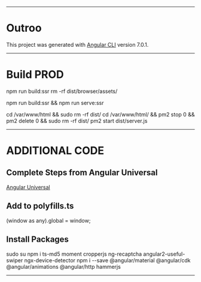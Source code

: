 ----------------------------------------------------------------------------------------------------

# Outroo

This project was generated with [Angular CLI](https://github.com/angular/angular-cli) version 7.0.1.

----------------------------------------------------------------------------------------------------

# Build PROD

<!-- [For GoogleCloudPlatform] -->
npm run build:ssr
rm -rf dist/browser/assets/

<!-- [compile & run on localhost] -->
npm run build:ssr && npm run serve:ssr

<!-- Cloud SSH -->
cd /var/www/html && sudo rm -rf dist/
cd /var/www/html/ && pm2 stop 0 && pm2 delete 0 && sudo rm -rf dist/
pm2 start dist/server.js

----------------------------------------------------------------------------------------------------

# ADDITIONAL CODE

## Complete Steps from Angular Universal
[Angular Universal](https://angular.io/guide/universal)

## Add to polyfills.ts
(window as any).global = window;

## Install Packages
sudo su
npm i ts-md5 moment cropperjs ng-recaptcha angular2-useful-swiper ngx-device-detector
npm i --save @angular/material @angular/cdk @angular/animations @angular/http hammerjs

----------------------------------------------------------------------------------------------------
